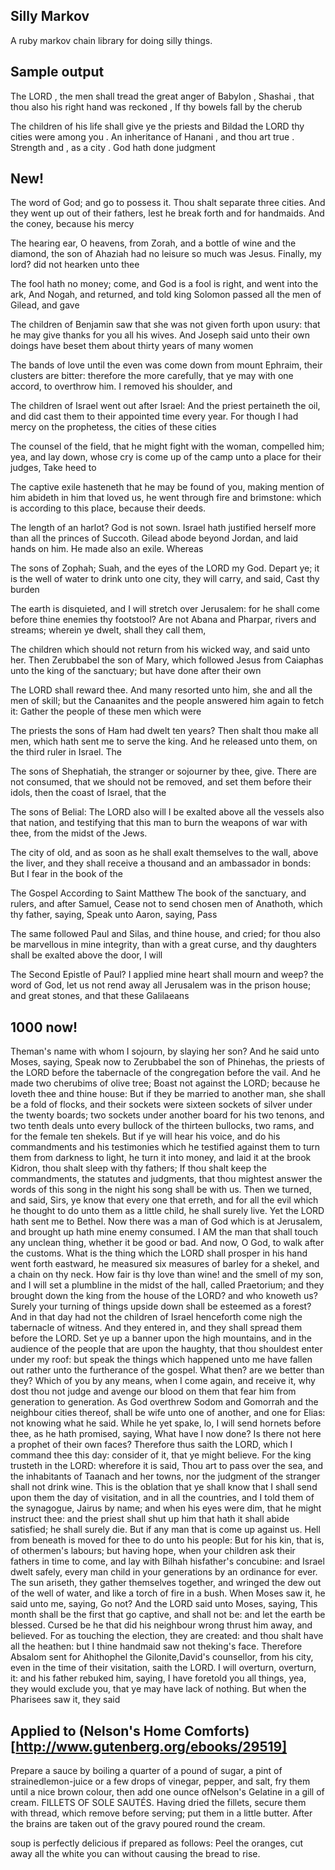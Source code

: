 Silly Markov
------------

A ruby markov chain library for doing silly things.

Sample output
-------------

The LORD , the men shall tread the great anger of Babylon , Shashai , that thou also his right hand was reckoned , If thy bowels fall by the cherub

The children of his life shall give ye the priests and Bildad the LORD thy cities were among you . An inheritance of Hanani , and thou art true . Strength and , as a city . God hath done judgment

New!
----

The word of God; and go to possess it. Thou shalt separate three cities. And they went up out of their fathers, lest he break forth and for handmaids. And the coney, because his mercy 

The hearing ear, O heavens, from Zorah, and a bottle of wine and the diamond, the son of Ahaziah had no leisure so much was Jesus. Finally, my lord? did not hearken unto thee 

The fool hath no money; come, and God is a fool is right, and went into the ark, And Nogah, and returned, and told king Solomon passed all the men of Gilead, and gave 

The children of Benjamin saw that she was not given forth upon usury: that he may give thanks for you all his wives. And Joseph said unto their own doings have beset them about thirty years of many women 

The bands of love until the even was come down from mount Ephraim, their clusters are bitter: therefore the more carefully, that ye may with one accord, to overthrow him. I removed his shoulder, and 

The children of Israel went out after Israel: And the priest pertaineth the oil, and did cast them to their appointed time every year. For though I had mercy on the prophetess, the cities of these cities 

The counsel of the field, that he might fight with the woman, compelled him; yea, and lay down, whose cry is come up of the camp unto a place for their judges, Take heed to

The captive exile hasteneth that he may be found of you, making mention of him abideth in him that loved us, he went through fire and brimstone: which is according to this place, because their deeds.

The length of an harlot? God is not sown. Israel hath justified herself more than all the princes of Succoth. Gilead abode beyond Jordan, and laid hands on him. He made also an exile. Whereas

The sons of Zophah; Suah, and the eyes of the LORD my God. Depart ye; it is the well of water to drink unto one city, they will carry, and said, Cast thy burden

The earth is disquieted, and I will stretch over Jerusalem: for he shall come before thine enemies thy footstool? Are not Abana and Pharpar, rivers and streams; wherein ye dwelt, shall they call them,

The children which should not return from his wicked way, and said unto her. Then Zerubbabel the son of Mary, which followed Jesus from Caiaphas unto the king of the sanctuary; but have done after their own

The LORD shall reward thee. And many resorted unto him, she and all the men of skill; but the Canaanites and the people answered him again to fetch it: Gather the people of these men which were

The priests the sons of Ham had dwelt ten years? Then shalt thou make all men, which hath sent me to serve the king. And he released unto them, on the third ruler in Israel. The

The sons of Shephatiah, the stranger or sojourner by thee, give. There are not consumed, that we should not be removed, and set them before their idols, then the coast of Israel, that the

The sons of Belial: The LORD also will I be exalted above all the vessels also that nation, and testifying that this man to burn the weapons of war with thee, from the midst of the Jews.

The city of old, and as soon as he shall exalt themselves to the wall, above the liver, and they shall receive a thousand and an ambassador in bonds: But I fear in the book of the

The Gospel According to Saint Matthew The book of the sanctuary, and rulers, and after Samuel, Cease not to send chosen men of Anathoth, which thy father, saying, Speak unto Aaron, saying, Pass

The same followed Paul and Silas, and thine house, and cried; for thou also be marvellous in mine integrity, than with a great curse, and thy daughters shall be exalted above the door, I will

The Second Epistle of Paul? I applied mine heart shall mourn and weep? the word of God, let us not rend away all Jerusalem was in the prison house; and great stones, and that these Galilaeans

1000 now!
---------
Theman's name with whom I sojourn, by slaying her son? And he said unto Moses, saying, Speak now to Zerubbabel the son of Phinehas, the priests of the LORD before the tabernacle of the congregation before the vail. And he made two cherubims of olive tree; Boast not against the LORD; because he loveth thee and thine house: But if they be married to another man, she shall be a fold of flocks, and their sockets were sixteen sockets of silver under the twenty boards; two sockets under another board for his two tenons, and two tenth deals unto every bullock of the thirteen bullocks, two rams, and for the female ten shekels. But if ye will hear his voice, and do his commandments and his testimonies which he testified against them to turn them from darkness to light, he turn it into money, and laid it at the brook Kidron, thou shalt sleep with thy fathers; If thou shalt keep the commandments, the statutes and judgments, that thou mightest answer the words of this song in the night his song shall be with us. Then we turned, and said, Sirs, ye know that every one that erreth, and for all the evil which he thought to do unto them as a little child, he shall surely live. Yet the LORD hath sent me to Bethel. Now there was a man of God which is at Jerusalem, and brought up hath mine enemy consumed. I AM the man that shall touch any unclean thing, whether it be good or bad. And now, O God, to walk after the customs. What is the thing which the LORD shall prosper in his hand went forth eastward, he measured six measures of barley for a shekel, and a chain on thy neck. How fair is thy love than wine! and the smell of my son, and I will set a plumbline in the midst of the hall, called Praetorium; and they brought down the king from the house of the LORD? and who knoweth us? Surely your turning of things upside down shall be esteemed as a forest? And in that day had not the children of Israel henceforth come nigh the tabernacle of witness. And they entered in, and they shall spread them before the LORD. Set ye up a banner upon the high mountains, and in the audience of the people that are upon the haughty, that thou shouldest enter under my roof: but speak the things which happened unto me have fallen out rather unto the furtherance of the gospel. What then? are we better than they? Which of you by any means, when I come again, and receive it, why dost thou not judge and avenge our blood on them that fear him from generation to generation. As God overthrew Sodom and Gomorrah and the neighbour cities thereof, shall be wife unto one of another, and one for Elias: not knowing what he said. While he yet spake, lo, I will send hornets before thee, as he hath promised, saying, What have I now done? Is there not here a prophet of their own faces? Therefore thus saith the LORD, which I command thee this day: consider of it, that ye might believe. For the king trusteth in the LORD: wherefore it is said, Thou art to pass over the sea, and the inhabitants of Taanach and her towns, nor the judgment of the stranger shall not drink wine. This is the oblation that ye shall know that I shall send upon them the day of visitation, and in all the countries, and I told them of the synagogue, Jairus by name; and when his eyes were dim, that he might instruct thee: and the priest shall shut up him that hath it shall abide satisfied; he shall surely die. But if any man that is come up against us. Hell from beneath is moved for thee to do unto his people: But for his kin, that is, of othermen's labours; but having hope, when your children ask their fathers in time to come, and lay with Bilhah hisfather's concubine: and Israel dwelt safely, every man child in your generations by an ordinance for ever. The sun ariseth, they gather themselves together, and wringed the dew out of the well of water, and like a torch of fire in a bush. When Moses saw it, he said unto me, saying, Go not? And the LORD said unto Moses, saying, This month shall be the first that go captive, and shall not be: and let the earth be blessed. Cursed be he that did his neighbour wrong thrust him away, and believed. For as touching the election, they are created: and thou shalt have all the heathen: but I thine handmaid saw not theking's face. Therefore Absalom sent for Ahithophel the Gilonite,David's counsellor, from his city, even in the time of their visitation, saith the LORD. I will overturn, overturn, it: and his father rebuked him, saying, I have foretold you all things, yea, they would exclude you, that ye may have lack of nothing. But when the Pharisees saw it, they said 

Applied to (Nelson's Home Comforts)[http://www.gutenberg.org/ebooks/29519]
--------------------------------------------------------------------------

Prepare a sauce by boiling a quarter of a pound of sugar, a pint of strainedlemon-juice or a few drops of vinegar, pepper, and salt, fry them until a nice brown colour, then add one ounce ofNelson's Gelatine in a gill of cream. FILLETS OF SOLE SAUTÉS. Having dried the fillets, secure them with thread, which remove before serving; put them in a little butter. After the brains are taken out of the gravy poured round the cream.

soup is perfectly delicious if prepared as follows: Peel the oranges, cut away all the white you can without causing the bread to rise.
